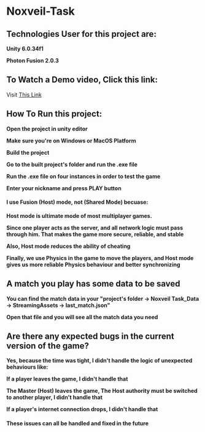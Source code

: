 # Noxveil-Task

## Technologies User for this project are:
**Unity 6.0.34f1**

**Photon Fusion 2.0.3**



## To Watch a Demo video, Click this link:
Visit [This Link](https://doc.photonengine.com/fusion/current)





## How To Run this project:
**Open the project in unity editor**

**Make sure you're on Windows or MacOS Platform**

**Build the project**

**Go to the built project's folder and run the .exe file**

**Run the .exe file on four instances in order to test the game**

**Enter your nickname and press PLAY button**


#### I use Fusion (Host) mode, not (Shared Mode) becuase:
**Host mode is ultimate mode of most multiplayer games.**

**Since one player acts as the server, and all network logic must pass through him. That makes the game more secure, reliable, and stable**

**Also, Host mode reduces the ability of cheating**

**Finally, we use Physics in the game to move the players, and Host mode gives us more reliable Physics behaviour and better synchronizing**


## A match you play has some data to be saved
**You can find the match data in your "project's folder -> Noxveil Task_Data -> StreamingAssets -> last_match.json"**

**Open that file and you will see all the match data you need**


## Are there any expected bugs in the current version of the game?
**Yes, because the time was tight, I didn't handle the logic of unexpected behaviours like:**

**If a player leaves the game, I didn't handle that**

**The Master (Host) leaves the game, The Host authority must be switched to another player, I didn't handle that**

**If a player's internet connection drops, I didn't handle that**



#### These issues can all be handled and fixed in the future